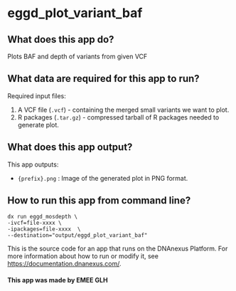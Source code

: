 # eggd_plot_variant_baf

## What does this app do?
Plots BAF and depth of variants from given VCF


## What data are required for this app to run?
Required input files:
1. A VCF file (`.vcf`) - containing the merged small variants we want to plot.
2. R packages (`.tar.gz`) - compressed tarball of R packages needed to generate plot.


## What does this app output?
This app outputs:
- `{prefix}.png` : Image of the generated plot in PNG format.


## How to run this app from command line?
```
dx run eggd_mosdepth \
-ivcf=file-xxxx \
-ipackages=file-xxxx  \
--destination="output/eggd_plot_variant_baf"
```

This is the source code for an app that runs on the DNAnexus Platform.
For more information about how to run or modify it, see
https://documentation.dnanexus.com/.

#### This app was made by EMEE GLH
